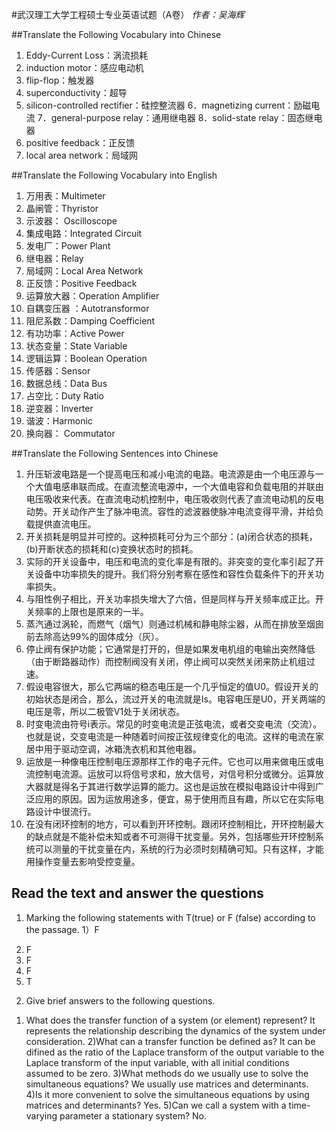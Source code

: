 ﻿#武汉理工大学工程硕士专业英语试题（A卷）
<em>作者：吴海辉</em>

##Translate the Following Vocabulary into Chinese
1. Eddy-Current Loss：涡流损耗
2. induction motor：感应电动机
3. flip-flop：触发器
4. superconductivity：超导
5. silicon-controlled rectifier：硅控整流器
6．magnetizing current：励磁电流
7．general-purpose relay：通用继电器
8．solid-state relay：固态继电器
9. positive feedback：正反馈
10. local area network：局域网

##Translate the Following Vocabulary into English
1. 万用表：Multimeter
2. 晶闸管：Thyristor
3. 示波器： Oscilloscope
4. 集成电路：Integrated Circuit
5. 发电厂：Power Plant
6.  继电器：Relay
7. 局域网：Local Area Network
8. 正反馈：Positive Feedback
9. 运算放大器：Operation Amplifier
10. 自耦变压器 ：Autotransformor
11. 阻尼系数：Damping Coefficient
12. 有功功率：Active Power
13. 状态变量：State Variable
14. 逻辑运算：Boolean Operation
15. 传感器：Sensor
16. 数据总线：Data Bus
17. 占空比：Duty Ratio
18. 逆变器：Inverter
18. 谐波：Harmonic
20. 换向器： Commutator

##Translate the Following Sentences into Chinese
1. 升压斩波电路是一个提高电压和减小电流的电路。电流源是由一个电压源与一个大值电感串联而成。在直流整流电源中，一个大值电容和负载电阻的并联由电压吸收来代表。在直流电动机控制中，电压吸收则代表了直流电动机的反电动势。开关动作产生了脉冲电流。容性的滤波器使脉冲电流变得平滑，并给负载提供直流电压。
2. 开关损耗是明显并可控的。这种损耗可分为三个部分：(a)闭合状态的损耗，(b)开断状态的损耗和(c)变换状态时的损耗。
3. 实际的开关设备中，电压和电流的变化率是有限的。非突变的变化率引起了开关设备中功率损失的提升。我们将分别考察在感性和容性负载条件下的开关功率损失。
4. 与阻性例子相比，开关功率损失增大了六倍，但是同样与开关频率成正比。开关频率的上限也是原来的一半。
5. 蒸汽通过涡轮，而燃气（烟气）则通过机械和静电除尘器，从而在排放至烟囱前去除高达99%的固体成分（灰）。
6. 停止阀有保护功能；它通常是打开的，但是如果发电机组的电输出突然降低（由于断路器动作）而控制阀没有关闭，停止阀可以突然关闭来防止机组过速。
7. 假设电容很大，那么它两端的稳态电压是一个几乎恒定的值U0。假设开关的初始状态是闭合，那么，流过开关的电流就是Is。电容电压是U0，开关两端的电压是零，所以二极管V1处于关闭状态。
8. 时变电流由符号i表示。常见的时变电流是正弦电流，或者交变电流（交流）。也就是说，交变电流是一种随着时间按正弦规律变化的电流。这样的电流在家居中用于驱动空调，冰箱洗衣机和其他电器。
9. 运放是一种像电压控制电压源那样工作的电子元件。它也可以用来做电压或电流控制电流源。运放可以将信号求和，放大信号，对信号积分或微分。运算放大器就是得名于其进行数学运算的能力。这也是运放在模拟电路设计中得到广泛应用的原因。因为运放用途多，便宜，易于使用而且有趣，所以它在实际电路设计中很流行。
10. 在没有闭环控制的地方，可以看到开环控制。跟闭环控制相比，开环控制最大的缺点就是不能补偿未知或者不可测得干扰变量。另外，包括哪些开环控制系统可以测量的干扰变量在内，系统的行为必须时刻精确可知。只有这样，才能用操作变量去影响受控变量。

## Read the text and answer the questions
1. Marking the following statements with T(true) or F (false) according to the passage.
  1）F
  2) F
  3) F
  4) F
  5) T
2. Give brief answers to the following questions.
  1) What does the transfer function of a system (or element) represent?
    It represents the relationship describing the dynamics of the system under consideration. 
  2)What can a transfer function be defined as?
    It can be difined as the ratio of the Laplace transform of the output variable to the Laplace transform of the input variable, with all initial conditions assumed to be zero.
  3)What methods do we usually use to solve the simultaneous equations?
    We usually use matrices and determinants.
  4)Is it more convenient to solve the simultaneous equations by using matrices and determinants?
    Yes.
  5)Can we call a system with a time-varying parameter a stationary system?
    No.
